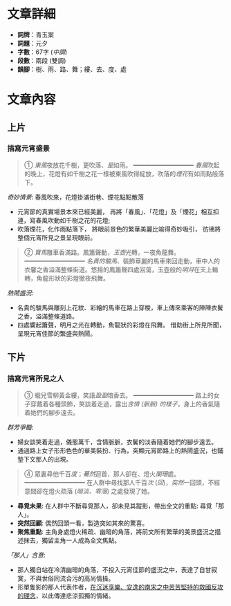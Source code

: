 # 文章詳細
- **詞牌**：青玉案
- **詞題**：元夕
- **字數**：67字 (*中調*)
- **段數**：兩段 (雙調)
- **韻腳**：樹、雨、路、舞；縷、去、度、處

# 文章內容
## 上片
### 描寫元宵盛景
> ①   *東風*夜放花千樹，更吹落、*星*如雨。
> ━━━━━━━━━━
> *春風*吹起的晚上，花燈有如千樹之花一樣被東風吹得綻放，吹落的*煙花*有如雨點般落下。

*奇妙情景*: 春風吹來，花燈掛滿街巷、煙花點點散落
- 元宵節的真實場景本來已經美麗， 再將「春風」、「花燈」及「煙花」相互扣連，<span class="hi-green">寫春風吹動如千樹之花的花燈</span>;
- 吹落煙花，化作雨點落下， 將眼前景色的繁華美麗比喻得奇妙吸引， 彷彿將整個元宵所見之景呈現眼前。

> ②   *寶馬*雕車香滿路。鳳簫聲動，*玉壺*光轉，一夜魚龍舞。
> ━━━━━━━━━━
> *名貴的駿馬*、裝飾華麗的馬車來回走動，車中人的衣馨之香溢滿整條街道。悠揚的鳳簫聲四處回蕩，玉壺般的*明月*在天上輪轉，魚龍形狀的彩燈徹夜飛舞。

*熱鬧盛況*:
- 名貴的駿馬與雕刻上花紋、彩繪的馬車在路上穿梭，車上傳來乘客的陣陣衣鬢之香，溢滿整條道路。
- 四處響起簫聲，明月之光在轉動，魚龍狀的彩燈在飛舞。
借助街上所見所聞，<span class="hi-blue">呈現元宵佳節的繁盛與熱鬧</span>。

## 下片
### 描寫元宵所見之人
> ③   蛾兒雪柳黃金縷，笑語*盈盈*暗香去。
> ━━━━━━━━━━
> 路上的女子穿戴着各種頭飾，笑談着走過，露出*含情 (脈脈) 的樣子*，身上的香氣隨着她們的腳步遠去。

*群芳爭豔*:
- 婦女談笑着走過，儀態萬千，含情脈脈，衣鬢的淡香隨着她們的腳步遠去。
- 通過路上女子形形色色的<span class="hi-green">華美裝扮、行為</span>，突顯元宵節路上的<span class="hi-orange">熱鬧盛況</span>，也<span class="hi-blue">鋪墊下文那人的出現</span>。

> ④   眾裏尋他千百*度*；*驀然*迴首，那人卻在、燈火*闌珊*處。
> ━━━━━━━━━━
> 在人群中尋找那人千百*次* (*回*)，*突然*一回頭，不經意間卻在燈火疏落 (*暗淡、零落*) 之處發現了她。

- **尋覓未果**: 在人群中不斷尋覓那人，卻未見其蹤影，<span class="hi-green">帶出全文的重點: 尋覓「那人」</span>。
- **突然回顧**: 偶然回頭一看，製造突如其來的驚喜。
- **聚焦重點**: 主角<span class="hi-green">身處燈火稀疏、幽暗的角落</span>，將前文所有繁華的美景盛況之描述抹去，獨留主角一人成為全文焦點。

*「那人」含意*:
- 那人獨自站在冷清幽暗的角落，不投入元宵佳節的盛況之中，<span class="hi-blue">表達了自甘寂寞，不與世俗同流合污的高尚情操</span>。
- 形單隻影的那人代表作者，<u>在沉迷享樂、安逸的南宋之中苦苦堅持的救國反攻的理念</u>，以此傳達悲涼孤獨的情緒。
